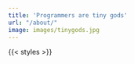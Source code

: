 ```yaml
---
title: 'Programmers are tiny gods'
url: "/about/"
image: images/tinygods.jpg
---
```

{{< styles >}}
